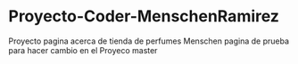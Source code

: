 # Proyecto-Coder-MenschenRamirez
Proyecto pagina acerca de tienda de perfumes Menschen
pagina de prueba para hacer cambio en el Proyeco master
